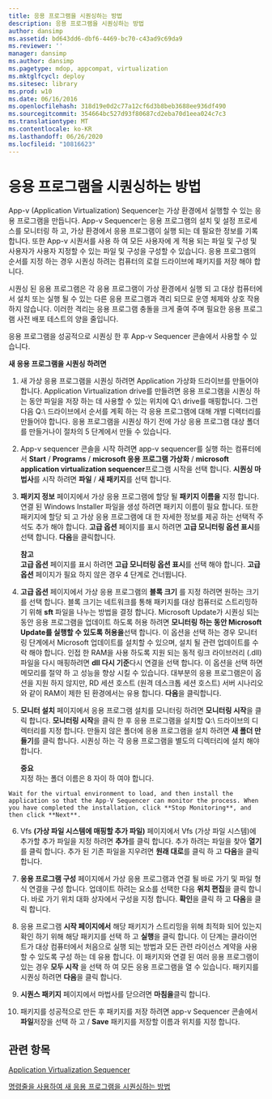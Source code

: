 ```yaml
---
title: 응용 프로그램을 시퀀싱하는 방법
description: 응용 프로그램을 시퀀싱하는 방법
author: dansimp
ms.assetid: bd643dd6-dbf6-4469-bc70-c43ad9c69da9
ms.reviewer: ''
manager: dansimp
ms.author: dansimp
ms.pagetype: mdop, appcompat, virtualization
ms.mktglfcycl: deploy
ms.sitesec: library
ms.prod: w10
ms.date: 06/16/2016
ms.openlocfilehash: 318d19e0d2c77a12cf6d3b8beb3688ee936df490
ms.sourcegitcommit: 354664bc527d93f80687cd2eba70d1eea024c7c3
ms.translationtype: MT
ms.contentlocale: ko-KR
ms.lasthandoff: 06/26/2020
ms.locfileid: "10816623"
---
```

# 응용 프로그램을 시퀀싱하는 방법


App-v (Application Virtualization) Sequencer는 가상 환경에서 실행할 수 있는 응용 프로그램을 만듭니다. App-v Sequencer는 응용 프로그램의 설치 및 설정 프로세스를 모니터링 하 고, 가상 환경에서 응용 프로그램이 실행 되는 데 필요한 정보를 기록 합니다. 또한 App-v 시퀀서를 사용 하 여 모든 사용자에 게 적용 되는 파일 및 구성 및 사용자가 사용자 지정할 수 있는 파일 및 구성을 구성할 수 있습니다. 응용 프로그램의 순서를 지정 하는 경우 시퀀싱 하려는 컴퓨터의 로컬 드라이브에 패키지를 저장 해야 합니다.

시퀀싱 된 응용 프로그램은 각 응용 프로그램이 가상 환경에서 실행 되 고 대상 컴퓨터에서 설치 또는 실행 될 수 있는 다른 응용 프로그램과 격리 되므로 운영 체제와 상호 작용 하지 않습니다. 이러한 격리는 응용 프로그램 충돌을 크게 줄여 주며 필요한 응용 프로그램 사전 배포 테스트의 양을 줄입니다.

응용 프로그램을 성공적으로 시퀀싱 한 후 App-v Sequencer 콘솔에서 사용할 수 있습니다.

**새 응용 프로그램을 시퀀싱 하려면**

1.  새 가상 응용 프로그램을 시퀀싱 하려면 Application 가상화 드라이브를 만들어야 합니다. Application Virtualization drive를 만들려면 응용 프로그램을 시퀀싱 하는 동안 파일을 저장 하는 데 사용할 수 있는 위치에 Q:\\ drive를 매핑합니다. 그런 다음 Q:\\ 드라이브에서 순서를 계획 하는 각 응용 프로그램에 대해 개별 디렉터리를 만들어야 합니다. 응용 프로그램을 시퀀싱 하기 전에 가상 응용 프로그램 대상 폴더를 만들거나이 절차의 5 단계에서 만들 수 있습니다.

2.  App-v sequencer 콘솔을 시작 하려면 app-v sequencer를 실행 하는 컴퓨터에서 **Start**  /  **Programs**  /  **microsoft 응용 프로그램 가상화**  /  **microsoft application virtualization sequencer**프로그램 시작을 선택 합니다. **시퀀싱 마법사**를 시작 하려면 **파일**  /  **새 패키지**를 선택 합니다.

3.  **패키지 정보** 페이지에서 가상 응용 프로그램에 할당 될 **패키지 이름을** 지정 합니다. 연결 된 Windows Installer 파일을 생성 하려면 패키지 이름이 필요 합니다. 또한 패키지에 할당 되 고 가상 응용 프로그램에 대 한 자세한 정보를 제공 하는 선택적 주석도 추가 해야 합니다. **고급 옵션** 페이지를 표시 하려면 **고급 모니터링 옵션 표시**를 선택 합니다. **다음**을 클릭합니다.

    **참고**  
    **고급 옵션** 페이지를 표시 하려면 **고급 모니터링 옵션 표시**를 선택 해야 합니다. **고급 옵션** 페이지가 필요 하지 않은 경우 4 단계로 건너뜁니다.



4.  **고급 옵션** 페이지에서 가상 응용 프로그램의 **블록 크기** 를 지정 하려면 원하는 크기를 선택 합니다. 블록 크기는 네트워크를 통해 패키지를 대상 컴퓨터로 스트리밍하기 위해 **sft** 파일을 나누는 방법을 결정 합니다. Microsoft Update가 시퀀싱 되는 동안 응용 프로그램을 업데이트 하도록 허용 하려면 **모니터링 하는 동안 Microsoft Update를 실행할 수 있도록 허용을**선택 합니다. 이 옵션을 선택 하는 경우 모니터링 단계에서 Microsoft 업데이트를 설치할 수 있으며, 설치 될 관련 업데이트를 수락 해야 합니다. 인접 한 RAM을 사용 하도록 지원 되는 동적 링크 라이브러리 (.dll) 파일을 다시 매핑하려면 **dll 다시 기준**다시 연결을 선택 합니다. 이 옵션을 선택 하면 메모리를 절약 하 고 성능을 향상 시킬 수 있습니다. 대부분의 응용 프로그램은이 옵션을 지원 하지 않지만, RD 세션 호스트 (원격 데스크톱 세션 호스트) 서버 시나리오와 같이 RAM이 제한 된 환경에서는 유용 합니다. **다음**을 클릭합니다.

5.  **모니터 설치** 페이지에서 응용 프로그램 설치를 모니터링 하려면 **모니터링 시작**을 클릭 합니다. **모니터링 시작**을 클릭 한 후 응용 프로그램을 설치할 Q:\\ 드라이브의 디렉터리를 지정 합니다. 만들지 않은 폴더에 응용 프로그램을 설치 하려면 **새 폴더 만들기**를 클릭 합니다. 시퀀싱 하는 각 응용 프로그램을 별도의 디렉터리에 설치 해야 합니다.

    **중요**  
    지정 하는 폴더 이름은 8 자이 하 여야 합니다.



~~~
Wait for the virtual environment to load, and then install the application so that the App-V Sequencer can monitor the process. When you have completed the installation, click **Stop Monitoring**, and then click **Next**.
~~~

6. Vfs **(가상 파일 시스템에 매핑할 추가 파일)** 페이지에서 Vfs (가상 파일 시스템)에 추가할 추가 파일을 지정 하려면 **추가**를 클릭 합니다. 추가 하려는 파일을 찾아 **열기**를 클릭 합니다. 추가 된 기존 파일을 지우려면 **원래 대로**를 클릭 하 고 **다음**을 클릭 합니다.

7. **응용 프로그램 구성** 페이지에서 가상 응용 프로그램과 연결 될 바로 가기 및 파일 형식 연결을 구성 합니다. 업데이트 하려는 요소를 선택한 다음 **위치 편집**을 클릭 합니다. 바로 가기 위치 대화 상자에서 구성을 지정 합니다. **확인**을 클릭 하 고 **다음**을 클릭 합니다.

8. 응용 프로그램 **시작 페이지에서** 해당 패키지가 스트리밍을 위해 최적화 되어 있는지 확인 하기 위해 해당 패키지를 선택 하 고 **실행**을 클릭 합니다. 이 단계는 클라이언트가 대상 컴퓨터에서 처음으로 실행 되는 방법과 모든 관련 라이선스 계약을 사용할 수 있도록 구성 하는 데 유용 합니다. 이 패키지와 연결 된 여러 응용 프로그램이 있는 경우 **모두 시작** 을 선택 하 여 모든 응용 프로그램을 열 수 있습니다. 패키지를 시퀀싱 하려면 **다음**을 클릭 합니다.

9. **시퀀스 패키지** 페이지에서 마법사를 닫으려면 **마침을**클릭 합니다.

10. 패키지를 성공적으로 만든 후 패키지를 저장 하려면 app-v Sequencer 콘솔에서 **파일**저장을 선택 하 고  /  **Save** 패키지를 저장할 이름과 위치를 지정 합니다.

## 관련 항목


[Application Virtualization Sequencer](application-virtualization-sequencer.md)

[명령줄을 사용하여 새 응용 프로그램을 시퀀싱하는 방법](how-to-sequence-a-new-application-by-using-the-command-line.md)









